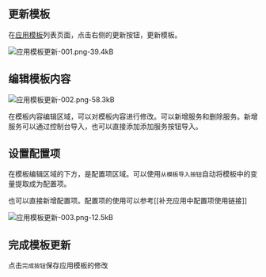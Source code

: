 ﻿
## 更新模板

在[应用模板][1]列表页面，点击右侧的更新按钮，更新模板。

![应用模板更新-001.png-39.4kB][2]

## 编辑模板内容

![应用模板更新-002.png-58.3kB][3]

在模板内容编辑区域，可以对模板内容进行修改。可以新增服务和删除服务。新增服务可以通过控制台导入，也可以直接添加添加服务按钮导入。

## 设置配置项

在模板编辑区域的下方，是配置项区域。可以使用`从模板导入按钮`自动将模板中的变量提取成为配置项。

也可以直接新增配置项。配置项的使用可以参考[[补充应用中配置项使用链接]]

![应用模板更新-003.png-12.5kB][4]

## 完成模板更新

点击`完成按钮`保存应用模板的修改


  [1]: https://console.cloud.tencent.com/ccs/template
  [2]: https://mc.qcloudimg.com/static/img/9375ae70c8276d17c1446b9ce2391115/image.png
  [3]: https://mc.qcloudimg.com/static/img/4bf53571a65b83619595562e9584a713/image.png
  [4]: https://mc.qcloudimg.com/static/img/084cd95f9cf041f6b38e9278e4caa1d4/image.png